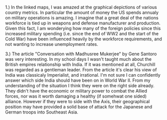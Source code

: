 1.) In the linked maps, I was amazed at the graphical depictions of various country metrics. In particular the amount of money the US spends annualy on military operations is amazing. I imagine that a great deal of the nations workforce is tied up in weapons and defense manufacturer and production. Given this fact, I am wonderying  how many of the foreign policies since this increased military spending (i.e. since the end of WW2 and the start of the Cold War) have been influenced heavily by the workforce requirements, and not wanting to increase unemployment rates.

3.) The article "Conversation with Madhusree Mukerjee" by Gene Santoro was very interesting. In my school days I wasn't taught much about the British empires relationship with India. If it was mentioned at all, Churchill was regarded as a gentleman leader. From the article it's clear his view of India was classicaly Imperialist, and irrational. I'm not sure I can confidently answer which side India should have been on in World War II. From my understanding of the situation I think they were on the right side already. They didn't have the economic or military power to combat the Allied forces, nor was it worth damaging a healthy (if somehwat one sided) alliance. However if they were to side with the Axis, their geographical position may have provided a solid base of attack for the Japanese and German troops into Southeast Asia.